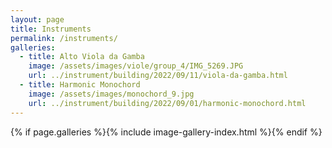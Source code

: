 ```yaml
---
layout: page
title: Instruments
permalink: /instruments/
galleries:
  - title: Alto Viola da Gamba
    image: /assets/images/viole/group_4/IMG_5269.JPG
    url: ../instrument/building/2022/09/11/viola-da-gamba.html
  - title: Harmonic Monochord
    image: /assets/images/monochord_9.jpg
    url: ../instrument/building/2022/09/01/harmonic-monochord.html
---
```


{% if page.galleries %}{% include image-gallery-index.html %}{% endif %}
